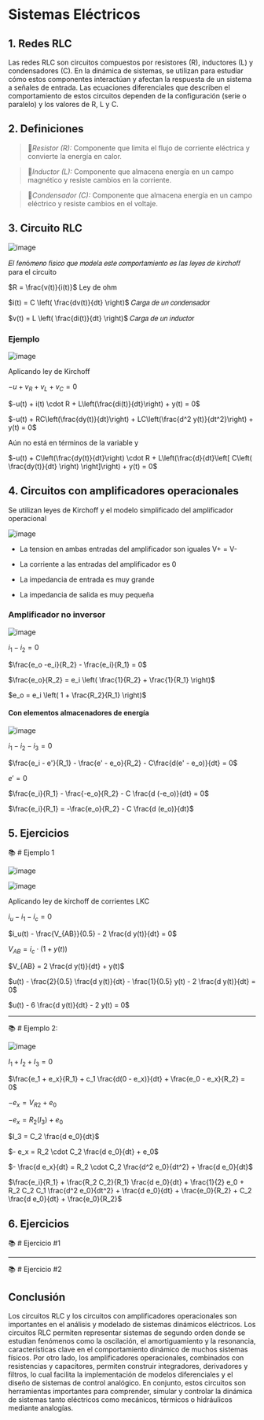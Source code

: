 # Sistemas Eléctricos
## 1. Redes RLC
Las redes RLC son circuitos compuestos por resistores (R), inductores (L) y condensadores (C). En la dinámica de sistemas, se utilizan para estudiar cómo estos componentes interactúan y afectan la respuesta de un sistema a señales de entrada. Las ecuaciones diferenciales que describen el comportamiento de estos circuitos dependen de la configuración (serie o paralelo) y los valores de R, L y C.


## 2. Definiciones   
  
>🔑*Resistor (R):* Componente que limita el flujo de corriente eléctrica y convierte la energía en calor.
      
>🔑*Inductor (L):* Componente que almacena energía en un campo magnético y resiste cambios en la corriente.
  
>🔑*Condensador (C):* Componente que almacena energía en un campo eléctrico y resiste cambios en el voltaje.
  
## 3. Circuito RLC

![image](https://github.com/user-attachments/assets/3b1fad0f-f089-47ac-8336-9b226b9e0cab)

𝐸𝑙 𝑓𝑒𝑛ó𝑚𝑒𝑛𝑜 𝑓í𝑠𝑖𝑐𝑜 𝑞𝑢𝑒 𝑚𝑜𝑑𝑒𝑙𝑎 𝑒𝑠𝑡𝑒 𝑐𝑜𝑚𝑝𝑜𝑟𝑡𝑎𝑚𝑖𝑒𝑛𝑡𝑜 𝑒𝑠 𝑙𝑎𝑠 𝑙𝑒𝑦𝑒𝑠 𝑑𝑒 𝑘𝑖𝑟𝑐ℎ𝑜𝑓𝑓 para el circuito

$R = \frac{v(t)}{i(t)}$   Ley de ohm

$i(t) = C \left( \frac{dv(t)}{dt} \right)$   𝐶𝑎𝑟𝑔𝑎 𝑑𝑒 𝑢𝑛 𝑐𝑜𝑛𝑑𝑒𝑛𝑠𝑎𝑑𝑜r

$v(t) = L \left( \frac{di(t)}{dt} \right)$   𝐶𝑎𝑟𝑔𝑎 𝑑𝑒 𝑢𝑛 𝑖𝑛𝑑𝑢𝑐𝑡𝑜r

### Ejemplo

![image](https://github.com/user-attachments/assets/580094df-c7ed-464e-a77a-ab8669e87d3f)

Aplicando ley de Kirchoff

$-u + v_R + v_L + v_C = 0$

$-u(t) + i(t) \cdot R + L\left(\frac{di(t)}{dt}\right) + y(t) = 0$

$-u(t) + RC\left(\frac{dy(t)}{dt}\right) + LC\left(\frac{d^2 y(t)}{dt^2}\right) + y(t) = 0$


Aún no está en términos de la variable y

$-u(t) + C\left(\frac{dy(t)}{dt}\right) \cdot R + L\left(\frac{d}{dt}\left[ C\left( \frac{dy(t)}{dt} \right) \right]\right) + y(t) = 0$


## 4. Circuitos con amplificadores operacionales
Se utilizan leyes de Kirchoff y el modelo simplificado del amplificador operacional

![image](https://github.com/user-attachments/assets/c8e92a10-62a5-4d72-8069-7118870a443e)

- La tension en ambas entradas del amplificador son iguales V+ = V-

- La corriente a las entradas del amplificador es 0

- La impedancia de entrada es muy grande

- La impedancia de salida es muy pequeña

### Amplificador no inversor

![image](https://github.com/user-attachments/assets/15290413-be04-4625-a83b-591630241be8)

$i_1 - i_2 = 0$

$\frac{e_o -e_i}{R_2} - \frac{e_i}{R_1} = 0$

$\frac{e_o}{R_2} = e_i \left( \frac{1}{R_2} + \frac{1}{R_1} \right)$

$e_o = e_i \left( 1 + \frac{R_2}{R_1} \right)$




#### Con elementos almacenadores de energía

![image](https://github.com/user-attachments/assets/7b39a7c0-05f7-4720-acfb-13d0fdb68558)

$i_1 - i_2 - i_3 = 0$

$\frac{e_i - e'}{R_1} - \frac{e' - e_o}{R_2} - C\frac{d(e' - e_o)}{dt} = 0$

$e' = 0$

$\frac{e_i}{R_1} - \frac{-e_o}{R_2} - C \frac{d (-e_o)}{dt} = 0$

$\frac{e_i}{R_1} = -\frac{e_o}{R_2} - C \frac{d (e_o)}{dt}$

## 5. Ejercicios
📚 # Ejemplo 1

![image](https://github.com/user-attachments/assets/57cac3c2-e697-400c-9d18-064e91c4e033)

![image](https://github.com/user-attachments/assets/601a9c37-42e0-45e7-93c3-c47b856b7caa)

Aplicando ley de kirchoff de corrientes LKC

$i_u - i_1 - i_c = 0$

$i_u(t) - \frac{V_{AB}}{0.5} - 2 \frac{d y(t)}{dt} = 0$

$V_{AB} = i_c \cdot (1 + y(t))$

$V_{AB} = 2 \frac{d y(t)}{dt} + y(t)$

$u(t) - \frac{2}{0.5} \frac{d y(t)}{dt} - \frac{1}{0.5} y(t) - 2 \frac{d y(t)}{dt} = 0$

$u(t) - 6 \frac{d y(t)}{dt} - 2 y(t) = 0$


---

📚 # Ejemplo 2:

![image](https://github.com/user-attachments/assets/739781b7-ddfe-414c-805b-aab2eae417c4)

$I_1 + I_2 + I_3 = 0$

$\frac{e_1 + e_x}{R_1} + c_1 \frac{d(0 - e_x)}{dt} + \frac{e_0 - e_x}{R_2} = 0$

$- e_x = V_{R2} + e_0$

$- e_x = R_2 \left(I_3\right) + e_0$

$I_3 = C_2 \frac{d e_0}{dt}$

$- e_x = R_2 \cdot C_2 \frac{d e_0}{dt} + e_0$

$- \frac{d e_x}{dt} = R_2 \cdot C_2 \frac{d^2 e_0}{dt^2} + \frac{d e_0}{dt}$

$\frac{e_i}{R_1} + \frac{R_2 C_2}{R_1} \frac{d e_0}{dt} + \frac{1}{2} e_0 + R_2 C_2 C_1 \frac{d^2 e_0}{dt^2} + \frac{d e_0}{dt} + \frac{e_0}{R_2} + C_2 \frac{d e_0}{dt} + \frac{e_0}{R_2}$

## 6. Ejercicios
📚 # Ejercicio #1

---

📚 # Ejercicio #2



## **Conclusión**
Los circuitos RLC y los circuitos con amplificadores operacionales son importantes en el análisis y modelado de sistemas dinámicos eléctricos. Los circuitos RLC permiten representar sistemas de segundo orden donde se estudian fenómenos como la oscilación, el amortiguamiento y la resonancia, características clave en el comportamiento dinámico de muchos sistemas físicos. Por otro lado, los amplificadores operacionales, combinados con resistencias y capacitores, permiten construir integradores, derivadores y filtros, lo cual facilita la implementación de modelos diferenciales y el diseño de sistemas de control analógico. En conjunto, estos circuitos son herramientas importantes para comprender, simular y controlar la dinámica de sistemas tanto eléctricos como mecánicos, térmicos o hidráulicos mediante analogías.




